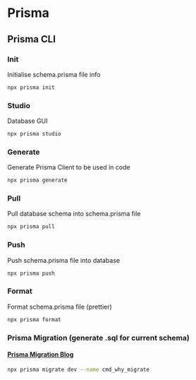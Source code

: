# Prisma

## Prisma CLI

### Init

Initialise schema.prisma file info

```bash
npx prisma init
```

### Studio

Database GUI

```bash
npx prisma studio
```

### Generate

Generate Prisma Client to be used in code

```bash
npx prisma generate
```

### Pull

Pull database schema into schema.prisma file

```bash
npx prisma pull
```

### Push

Push schema.prisma file into database

```bash
npx prisma push
```

### Format

Format schema.prisma file (prettier)

```bash
npx prisma format
```

### Prisma Migration (generate .sql for current schema)

#### [Prisma Migration Blog](https://blog.logrocket.com/effortless-database-schema-migration-prisma/)

```bash
npx prisma migrate dev --name cmd_why_migrate
```
